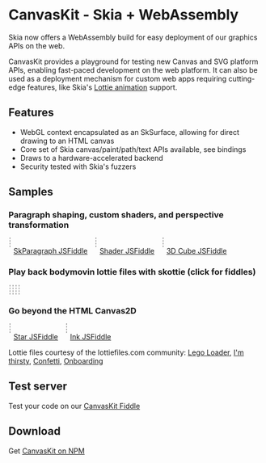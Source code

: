 CanvasKit - Skia + WebAssembly
==============================

Skia now offers a WebAssembly build for easy deployment of our graphics APIs on
the web.

CanvasKit provides a playground for testing new Canvas and SVG platform APIs,
enabling fast-paced development on the web platform.
It can also be used as a deployment mechanism for custom web apps requiring
cutting-edge features, like Skia's [Lottie
animation](https://skia.org/user/modules/skottie) support.


Features
--------

  - WebGL context encapsulated as an SkSurface, allowing for direct drawing to
    an HTML canvas
  - Core set of Skia canvas/paint/path/text APIs available, see bindings
  - Draws to a hardware-accelerated backend
  - Security tested with Skia's fuzzers

Samples
-------

<style>
  #demo canvas {
    border: 1px dashed #AAA;
    margin: 2px;
  }

  #patheffect, #ink, #shaping, #shader1, #camera3d {
    width: 400px;
    height: 400px;
  }

  #sk_legos, #sk_drinks, #sk_party, #sk_onboarding {
    width: 300px;
    height: 300px;
  }

  figure {
    display: inline-block;
    margin: 0;
  }

  figcaption > a {
    margin: 2px 10px;
  }

</style>

<div id=demo>
  <h3>Paragraph shaping, custom shaders, and perspective transformation</h3>
  <figure>
    <canvas id=shaping width=500 height=500></canvas>
    <figcaption>
      <a href="https://jsfiddle.skia.org/canvaskit/56cb197c724dfdfad0c3d8133d4fcab587e4c4e7f31576e62c17251637d3745c"
          target=_blank rel=noopener>
        SkParagraph JSFiddle</a>
    </figcaption>
  </figure>
  <figure>
    <canvas id=shader1 width=512 height=512></canvas>
    <figcaption>
      <a href="https://jsfiddle.skia.org/canvaskit/8ab89ac8f24840509debec604030b9abded5a73de8f6dbc376433f08ed3fba56"
          target=_blank rel=noopener>
        Shader JSFiddle</a>
    </figcaption>
  </figure>
  <figure>
    <canvas id=camera3d width=400 height=400></canvas>
    <figcaption>
      <a href="https://jsfiddle.skia.org/canvaskit/518a1694fed734b4533f6ffb62e47c10a45289d63aa749e6062c372076f11a12"
          target=_blank rel=noopener>
        3D Cube JSFiddle</a>
    </figcaption>
  </figure>

  <h3>Play back bodymovin lottie files with skottie (click for fiddles)</h3>
  <a href="https://jsfiddle.skia.org/canvaskit/092690b273b41076d2f00f0d43d004893d6bb9992c387c0385efa8e6f6bc83d7"
     target=_blank rel=noopener>
    <canvas id=sk_legos width=300 height=300></canvas>
  </a>
  <a href="https://jsfiddle.skia.org/canvaskit/e7ac983d9859f89aff1b6d385190919202c2eb53d028a79992892cacceffd209"
     target=_blank rel=noopener>
    <canvas id=sk_drinks width=500 height=500></canvas>
  </a>
  <a href="https://jsfiddle.skia.org/canvaskit/0e06547181759731e7369d3e3613222a0826692f48c41b16504ed68d671583e1"
     target=_blank rel=noopener>
    <canvas id=sk_party width=500 height=500></canvas>
  </a>
  <a href="https://jsfiddle.skia.org/canvaskit/be3fc1c5c351e7f43cc2840033f80b44feb3475925264808f321bb9e2a21174a"
     target=_blank rel=noopener>
    <canvas id=sk_onboarding width=500 height=500></canvas>
  </a>

  <h3>Go beyond the HTML Canvas2D</h3>
  <figure>
    <canvas id=patheffect width=400 height=400></canvas>
    <figcaption>
      <a href="https://jsfiddle.skia.org/canvaskit/43b38b83ca77dabe47f18f31cafe83f3018b3a24e569db27fe711c70bc3f7d62"
          target=_blank rel=noopener>
        Star JSFiddle</a>
    </figcaption>
  </figure>
  <figure>
    <canvas id=ink width=400 height=400></canvas>
    <figcaption>
      <a href="https://jsfiddle.skia.org/canvaskit/ad0a5454db3ac757684ed2fa8ce9f1f0175f1c043d2cbe33597d81481cdb4baa"
          target=_blank rel=noopener>
        Ink JSFiddle</a>
    </figcaption>
  </figure>

</div>

<script type="text/javascript" charset="utf-8">
(function() {
  // Tries to load the WASM version if supported, shows error otherwise
  let s = document.createElement('script');
  let locate_file = '';
  // Hey, if you are looking at this code for an example of how to do it yourself, please use
  // an actual CDN, such as https://unpkg.com/canvaskit-wasm - it will have better reliability
  // and niceties like brotli compression.
  if (window.WebAssembly && typeof window.WebAssembly.compile === 'function') {
    console.log('WebAssembly is supported!');
    locate_file = 'https://particles.skia.org/static/';
  } else {
    console.log('WebAssembly is not supported (yet) on this browser.');
    document.getElementById('demo').innerHTML = "<div>WASM not supported by your browser. Try a recent version of Chrome, Firefox, Edge, or Safari.</div>";
    return;
  }
  s.src = locate_file + 'canvaskit.js';
  s.onload = () => {
  let CanvasKit = null;
  let legoJSON = null;
  let drinksJSON = null;
  let confettiJSON = null;
  let onboardingJSON = null;
  let fullBounds = {fLeft: 0, fTop: 0, fRight: 500, fBottom: 500};
  const ckLoaded = CanvasKitInit({
    locateFile: (file) => locate_file + file,
  });

  ckLoaded.then((CK) => {
    CanvasKit = CK;
    DrawingExample(CanvasKit);
    InkExample(CanvasKit);
    ShapingExample(CanvasKit);
     // Set bounds to fix the 4:3 resolution of the legos
    SkottieExample(CanvasKit, 'sk_legos', legoJSON, {fLeft: -50, fTop: 0, fRight: 350, fBottom: 300});
    // Re-size to fit
    SkottieExample(CanvasKit, 'sk_drinks', drinksJSON, fullBounds);
    SkottieExample(CanvasKit, 'sk_party', confettiJSON, fullBounds);
    SkottieExample(CanvasKit, 'sk_onboarding', onboardingJSON, fullBounds);
    ShaderExample1(CanvasKit);
  });

  fetch('https://storage.googleapis.com/skia-cdn/misc/lego_loader.json').then((resp) => {
    resp.text().then((str) => {
      legoJSON = str;
      SkottieExample(CanvasKit, 'sk_legos', legoJSON, {fLeft: -50, fTop: 0, fRight: 350, fBottom: 300});
    });
  });

  fetch('https://storage.googleapis.com/skia-cdn/misc/drinks.json').then((resp) => {
    resp.text().then((str) => {
      drinksJSON = str;
      SkottieExample(CanvasKit, 'sk_drinks', drinksJSON, fullBounds);
    });
  });

  fetch('https://storage.googleapis.com/skia-cdn/misc/confetti.json').then((resp) => {
    resp.text().then((str) => {
      confettiJSON = str;
      SkottieExample(CanvasKit, 'sk_party', confettiJSON, fullBounds);
    });
  });

  fetch('https://storage.googleapis.com/skia-cdn/misc/onboarding.json').then((resp) => {
    resp.text().then((str) => {
      onboardingJSON = str;
      SkottieExample(CanvasKit, 'sk_onboarding', onboardingJSON, fullBounds);
    });
  });

  const loadBrickTex = fetch('https://storage.googleapis.com/skia-cdn/misc/brickwork-texture.jpg').then((response) => response.arrayBuffer());
  const loadBrickBump = fetch('https://storage.googleapis.com/skia-cdn/misc/brickwork_normal-map.jpg').then((response) => response.arrayBuffer());
  Promise.all([ckLoaded, loadBrickTex, loadBrickBump]).then((results) => {Camera3D(...results)});

  function preventScrolling(canvas) {
    canvas.addEventListener('touchmove', (e) => {
      // Prevents touch events in the canvas from scrolling the canvas.
      e.preventDefault();
      e.stopPropagation();
    });
  }

  function DrawingExample(CanvasKit) {
    const surface = CanvasKit.MakeCanvasSurface('patheffect');
    if (!surface) {
      console.log('Could not make surface');
    }
    const context = CanvasKit.currentContext();

    const canvas = surface.getCanvas();

    const paint = new CanvasKit.SkPaint();

    const textPaint = new CanvasKit.SkPaint();
    textPaint.setColor(CanvasKit.Color(40, 0, 0, 1.0));
    textPaint.setAntiAlias(true);

    const textFont = new CanvasKit.SkFont(null, 30);

    let i = 0;

    let X = 200;
    let Y = 200;

    function drawFrame() {
      const path = starPath(CanvasKit, X, Y);
      CanvasKit.setCurrentContext(context);
      const dpe = CanvasKit.SkPathEffect.MakeDash([15, 5, 5, 10], i/5);
      i++;

      paint.setPathEffect(dpe);
      paint.setStyle(CanvasKit.PaintStyle.Stroke);
      paint.setStrokeWidth(5.0 + -3 * Math.cos(i/30));
      paint.setAntiAlias(true);
      paint.setColor(CanvasKit.Color(66, 129, 164, 1.0));

      canvas.clear(CanvasKit.Color(255, 255, 255, 1.0));

      canvas.drawPath(path, paint);
      canvas.drawText('Try Clicking!', 10, 380, textPaint, textFont);
      canvas.flush();
      dpe.delete();
      path.delete();
      window.requestAnimationFrame(drawFrame);
    }
    window.requestAnimationFrame(drawFrame);

    // Make animation interactive
    let interact = (e) => {
      if (!e.buttons) {
        return;
      }
      X = e.offsetX;
      Y = e.offsetY;
    };
    document.getElementById('patheffect').addEventListener('pointermove', interact);
    document.getElementById('patheffect').addEventListener('pointerdown', interact);
    preventScrolling(document.getElementById('patheffect'));

    // A client would need to delete this if it didn't go on forever.
    // font.delete();
    // paint.delete();
  }

  function InkExample(CanvasKit) {
    const surface = CanvasKit.MakeCanvasSurface('ink');
    if (!surface) {
      console.log('Could not make surface');
    }
    const context = CanvasKit.currentContext();

    const canvas = surface.getCanvas();

    let paint = new CanvasKit.SkPaint();
    paint.setAntiAlias(true);
    paint.setColor(CanvasKit.Color(0, 0, 0, 1.0));
    paint.setStyle(CanvasKit.PaintStyle.Stroke);
    paint.setStrokeWidth(4.0);
    // This effect smooths out the drawn lines a bit.
    paint.setPathEffect(CanvasKit.SkPathEffect.MakeCorner(50));

    // Draw I N K
    let path = new CanvasKit.SkPath();
    path.moveTo(80, 30);
    path.lineTo(80, 80);

    path.moveTo(100, 80);
    path.lineTo(100, 15);
    path.lineTo(130, 95);
    path.lineTo(130, 30);

    path.moveTo(150, 30);
    path.lineTo(150, 80);
    path.moveTo(170, 30);
    path.lineTo(150, 55);
    path.lineTo(170, 80);

    let paths = [path];
    let paints = [paint];

    function drawFrame() {
      CanvasKit.setCurrentContext(context);

      for (let i = 0; i < paints.length && i < paths.length; i++) {
        canvas.drawPath(paths[i], paints[i]);
      }
      canvas.flush();

      window.requestAnimationFrame(drawFrame);
    }

    let hold = false;
    let interact = (e) => {
      let type = e.type;
      if (type === 'lostpointercapture' || type === 'pointerup' || !e.pressure ) {
        hold = false;
        return;
      }
      if (hold) {
        path.lineTo(e.offsetX, e.offsetY);
      } else {
        paint = paint.copy();
        paint.setColor(CanvasKit.Color(Math.random() * 255, Math.random() * 255, Math.random() * 255, Math.random() + .2));
        paints.push(paint);
        path = new CanvasKit.SkPath();
        paths.push(path);
        path.moveTo(e.offsetX, e.offsetY);
      }
      hold = true;
    };
    document.getElementById('ink').addEventListener('pointermove', interact);
    document.getElementById('ink').addEventListener('pointerdown', interact);
    document.getElementById('ink').addEventListener('lostpointercapture', interact);
    document.getElementById('ink').addEventListener('pointerup', interact);
    preventScrolling(document.getElementById('ink'));
    window.requestAnimationFrame(drawFrame);
  }

  function ShapingExample(CanvasKit) {
    const surface = CanvasKit.MakeCanvasSurface('shaping');
    if (!surface) {
      console.log('Could not make surface');
      return;
    }
    let robotoData = null;
    fetch('https://storage.googleapis.com/skia-cdn/google-web-fonts/Roboto-Regular.ttf').then((resp) => {
      resp.arrayBuffer().then((buffer) => {
        robotoData = buffer;
        requestAnimationFrame(drawFrame);
      });
    });

    let emojiData = null;
    fetch('https://storage.googleapis.com/skia-cdn/misc/NotoColorEmoji.ttf').then((resp) => {
      resp.arrayBuffer().then((buffer) => {
        emojiData = buffer;
        requestAnimationFrame(drawFrame);
      });
    });

    const skcanvas = surface.getCanvas();

    const font = new CanvasKit.SkFont(null, 18);
    const fontPaint = new CanvasKit.SkPaint();
    fontPaint.setStyle(CanvasKit.PaintStyle.Fill);
    fontPaint.setAntiAlias(true);

    skcanvas.drawText(`Fetching Font data...`, 5, 450, fontPaint, font);
    surface.flush();

    const context = CanvasKit.currentContext();

    let paragraph = null;
    let X = 10;
    let Y = 10;
    const str = 'The quick brown fox 🦊 ate a zesty hamburgerfons 🍔.\nThe 👩‍👩‍👧‍👧 laughed.';

    function drawFrame() {
      if (robotoData && emojiData && !paragraph) {
        const fontMgr = CanvasKit.SkFontMgr.FromData([robotoData, emojiData]);

        const paraStyle = new CanvasKit.ParagraphStyle({
          textStyle: {
            color: CanvasKit.BLACK,
            fontFamilies: ['Roboto', 'Noto Color Emoji'],
            fontSize: 50,
          },
          textAlign: CanvasKit.TextAlign.Left,
          maxLines: 7,
          ellipsis: '...',
        });

        const builder = CanvasKit.ParagraphBuilder.Make(paraStyle, fontMgr);
        builder.addText(str);
        paragraph = builder.build();
      }
      if (!paragraph) {
        requestAnimationFrame(drawFrame);
        return;
      }
      CanvasKit.setCurrentContext(context);
      skcanvas.clear(CanvasKit.WHITE);

      const wrapTo = 350 + 150 * Math.sin(Date.now() / 2000);
      paragraph.layout(wrapTo);
      skcanvas.drawParagraph(paragraph, 0, 0);
      skcanvas.drawLine(wrapTo, 0, wrapTo, 400, fontPaint);

      let posA = paragraph.getGlyphPositionAtCoordinate(X, Y);
      const cp = str.codePointAt(posA.pos);
      if (cp) {
        const glyph = String.fromCodePoint(cp);
        skcanvas.drawText(`At (${X.toFixed(2)}, ${Y.toFixed(2)}) glyph is '${glyph}'`, 5, 450, fontPaint, font);
      }

      surface.flush();
      requestAnimationFrame(drawFrame);
    }

    // Make animation interactive
    let interact = (e) => {
      // multiply by 4/5 to account for the difference in the canvas width and the CSS width.
      // The 10 accounts for where the mouse actually is compared to where it is drawn.
      X = (e.offsetX * 4/5) - 10;
      Y = e.offsetY * 4/5;
    };
    document.getElementById('shaping').addEventListener('pointermove', interact);
    document.getElementById('shaping').addEventListener('pointerdown', interact);
    document.getElementById('shaping').addEventListener('lostpointercapture', interact);
    document.getElementById('shaping').addEventListener('pointerup', interact);
    preventScrolling(document.getElementById('shaping'));
    window.requestAnimationFrame(drawFrame);
  }

  function starPath(CanvasKit, X=128, Y=128, R=116) {
    let p = new CanvasKit.SkPath();
    p.moveTo(X + R, Y);
    for (let i = 1; i < 8; i++) {
      let a = 2.6927937 * i;
      p.lineTo(X + R * Math.cos(a), Y + R * Math.sin(a));
    }
    return p;
  }

  function SkottieExample(CanvasKit, id, jsonStr, bounds) {
    if (!CanvasKit || !jsonStr) {
      return;
    }
    const animation = CanvasKit.MakeAnimation(jsonStr);
    const duration = animation.duration() * 1000;
    const size = animation.size();
    let c = document.getElementById(id);
    bounds = bounds || {fLeft: 0, fTop: 0, fRight: size.w, fBottom: size.h};

    const surface = CanvasKit.MakeCanvasSurface(id);
    if (!surface) {
      console.log('Could not make surface');
    }
    const context = CanvasKit.currentContext();
    const canvas = surface.getCanvas();

    let firstFrame = new Date().getTime();

    function drawFrame() {
      let now = new Date().getTime();
      let seek = ((now - firstFrame) / duration) % 1.0;
      CanvasKit.setCurrentContext(context);
      animation.seek(seek);

      animation.render(canvas, bounds);
      canvas.flush();
      window.requestAnimationFrame(drawFrame);
    }
    window.requestAnimationFrame(drawFrame);
    //animation.delete();
  }

  function ShaderExample1(CanvasKit) {
    if (!CanvasKit) {
      return;
    }
    const surface = CanvasKit.MakeCanvasSurface('shader1');
    if (!surface) {
      throw 'Could not make surface';
    }
    const skcanvas = surface.getCanvas();
    const paint = new CanvasKit.SkPaint();

    const prog = `
uniform float rad_scale;
uniform float2 in_center;
uniform float4 in_colors0;
uniform float4 in_colors1;

half4 main(float2 p) {
    float2 pp = p - in_center;
    float radius = sqrt(dot(pp, pp));
    radius = sqrt(radius);
    float angle = atan(pp.y / pp.x);
    float t = (angle + 3.1415926/2) / (3.1415926);
    t += radius * rad_scale;
    t = fract(t);
    return half4(mix(in_colors0, in_colors1, t));
}
`;

    // If there are multiple contexts on the screen, we need to make sure
    // we switch to this one before we draw.
    const context = CanvasKit.currentContext();
    const fact = CanvasKit.SkRuntimeEffect.Make(prog);
    function drawFrame() {
      CanvasKit.setCurrentContext(context);
      skcanvas.clear(CanvasKit.WHITE);
      const shader = fact.makeShader([
        Math.sin(Date.now() / 2000) / 5,
        256, 256,
        1, 0, 0, 1,
        0, 1, 0, 1],
        true/*=opaque*/);

      paint.setShader(shader);
      skcanvas.drawRect(CanvasKit.LTRBRect(0, 0, 512, 512), paint);
      surface.flush();
      requestAnimationFrame(drawFrame);
      shader.delete();
    }
    requestAnimationFrame(drawFrame);
  }

  function Camera3D(canvas, textureImgData, normalImgData) {
    const surface = CanvasKit.MakeCanvasSurface('camera3d');
    if (!surface) {
      console.error('Could not make surface');
      return;
    }

    const sizeX = document.getElementById('camera3d').width;
    const sizeY = document.getElementById('camera3d').height;

    let clickToWorld = CanvasKit.SkM44.identity();
    let worldToClick = CanvasKit.SkM44.identity();
    // rotation of the cube shown in the demo
    let rotation = CanvasKit.SkM44.identity();
    // temporary during a click and drag
    let clickRotation = CanvasKit.SkM44.identity();

    // A virtual sphere used for tumbling the object on screen.
    const vSphereCenter = [sizeX/2, sizeY/2];
    const vSphereRadius = Math.min(...vSphereCenter);

    // The rounded rect used for each face
    const margin = vSphereRadius / 20;
    const rr = CanvasKit.RRectXY(CanvasKit.LTRBRect(margin, margin,
      vSphereRadius - margin, vSphereRadius - margin), margin*2.5, margin*2.5);

    const camNear = 0.05;
    const camFar = 4;
    const camAngle = Math.PI / 12;

    const camEye = [0, 0, 1 / Math.tan(camAngle/2) - 1];
    const camCOA = [0, 0, 0];
    const camUp =  [0, 1, 0];

    let mouseDown = false;
    let clickDown = [0, 0]; // location of click down
    let lastMouse = [0, 0]; // last mouse location

    // keep spinning after mouse up. Also start spinning on load
    let axis = [0.4, 1, 1];
    let totalSpin = 0;
    let spinRate = 0.1;
    let lastRadians = 0;
    let spinning = setInterval(keepSpinning, 30);

    const imgscale = CanvasKit.SkMatrix.scaled(2, 2);
    const textureShader = CanvasKit.MakeImageFromEncoded(textureImgData).makeShader(
      CanvasKit.TileMode.Clamp, CanvasKit.TileMode.Clamp, imgscale);
    const normalShader = CanvasKit.MakeImageFromEncoded(normalImgData).makeShader(
      CanvasKit.TileMode.Clamp, CanvasKit.TileMode.Clamp, imgscale);
    const children = [textureShader, normalShader];

    const prog = `
      in shader color_map;
      in shader normal_map;

      uniform float3   lightPos;
      layout (marker=local_to_world)          uniform float4x4 localToWorld;
      layout (marker=normals(local_to_world)) uniform float4x4 localToWorldAdjInv;

      float3 convert_normal_sample(half4 c) {
        float3 n = 2 * c.rgb - 1;
        n.y = -n.y;
        return n;
      }

      half4 main(float2 p) {
        float3 norm = convert_normal_sample(sample(normal_map, p));
        float3 plane_norm = normalize(localToWorldAdjInv * float4(norm, 0)).xyz;

        float3 plane_pos = (localToWorld * float4(p, 0, 1)).xyz;
        float3 light_dir = normalize(lightPos - plane_pos);

        float ambient = 0.2;
        float dp = dot(plane_norm, light_dir);
        float scale = min(ambient + max(dp, 0), 1);

        return sample(color_map, p) * half4(float4(scale, scale, scale, 1));
      }
`;

    const fact = CanvasKit.SkRuntimeEffect.Make(prog);

    // properties of light
    let lightLocation = [...vSphereCenter];
    let lightDistance = vSphereRadius;
    let lightIconRadius = 12;
    let draggingLight = false;

    function computeLightWorldPos() {
      return CanvasKit.SkVector.add(CanvasKit.SkVector.mulScalar([...vSphereCenter, 0], 0.5),
        CanvasKit.SkVector.mulScalar(vSphereUnitV3(lightLocation), lightDistance));
    }

    let lightWorldPos = computeLightWorldPos();

    function drawLight(canvas) {
      const paint = new CanvasKit.SkPaint();
      paint.setAntiAlias(true);
      paint.setColor(CanvasKit.WHITE);
      canvas.drawCircle(...lightLocation, lightIconRadius + 2, paint);
      paint.setColor(CanvasKit.BLACK);
      canvas.drawCircle(...lightLocation, lightIconRadius, paint);
    }

    // Takes an x and y rotation in radians and a scale and returns a 4x4 matrix used to draw a
    // face of the cube in that orientation.
    function faceM44(rx, ry, scale) {
      return CanvasKit.SkM44.multiply(
        CanvasKit.SkM44.rotated([0,1,0], ry),
        CanvasKit.SkM44.rotated([1,0,0], rx),
        CanvasKit.SkM44.translated([0, 0, scale]));
    }

    const faceScale = vSphereRadius/2
    const faces = [
      {matrix: faceM44(         0,         0, faceScale ), color:CanvasKit.RED}, // front
      {matrix: faceM44(         0,   Math.PI, faceScale ), color:CanvasKit.GREEN}, // back

      {matrix: faceM44( Math.PI/2,         0, faceScale ), color:CanvasKit.BLUE}, // top
      {matrix: faceM44(-Math.PI/2,         0, faceScale ), color:CanvasKit.CYAN}, // bottom

      {matrix: faceM44(         0, Math.PI/2, faceScale ), color:CanvasKit.MAGENTA}, // left
      {matrix: faceM44(         0,-Math.PI/2, faceScale ), color:CanvasKit.YELLOW}, // right
    ];

    // Returns a component of the matrix m indicating whether it faces the camera.
    // If it's positive for one of the matrices representing the face of the cube,
    // that face is currently in front.
    function front(m) {
      // Is this invertible?
      var m2 = CanvasKit.SkM44.invert(m);
      if (m2 === null) {
        m2 = CanvasKit.SkM44.identity();
      }
      // look at the sign of the z-scale of the inverse of m.
      // that's the number in row 2, col 2.
      return m2[10]
    }

    // Return the inverse of an SkM44. throw an error if it's not invertible
    function mustInvert(m) {
      var m2 = CanvasKit.SkM44.invert(m);
      if (m2 === null) {
        throw "Matrix not invertible";
      }
      return m2;
    }

    function saveCamera(canvas, /* rect */ area, /* scalar */ zscale) {
      const camera = CanvasKit.SkM44.lookat(camEye, camCOA, camUp);
      const perspective = CanvasKit.SkM44.perspective(camNear, camFar, camAngle);
      // Calculate viewport scale. Even through we know these values are all constants in this
      // example it might be handy to change the size later.
      const center = [(area.fLeft + area.fRight)/2, (area.fTop + area.fBottom)/2, 0];
      const viewScale = [(area.fRight - area.fLeft)/2, (area.fBottom - area.fTop)/2, zscale];
      const viewport = CanvasKit.SkM44.multiply(
        CanvasKit.SkM44.translated(center),
        CanvasKit.SkM44.scaled(viewScale));

      // want "world" to be in our big coordinates (e.g. area), so apply this inverse
      // as part of our "camera".
      canvas.concat(CanvasKit.SkM44.multiply(viewport, perspective));
      canvas.concat(CanvasKit.SkM44.multiply(camera, mustInvert(viewport)));
      // Mark the matrix to make it available to the shader by this name.
      canvas.markCTM('local_to_world');
    }

    function setClickToWorld(canvas, matrix) {
      const l2d = canvas.getLocalToDevice();
      worldToClick = CanvasKit.SkM44.multiply(mustInvert(matrix), l2d);
      clickToWorld = mustInvert(worldToClick);
    }

    function drawCubeFace(canvas, m, color) {
      const trans = new CanvasKit.SkM44.translated([vSphereRadius/2, vSphereRadius/2, 0]);
      canvas.concat(CanvasKit.SkM44.multiply(trans, m, mustInvert(trans)));
      const znormal = front(canvas.getLocalToDevice());
      if (znormal < 0) {
        return; // skip faces facing backwards
      }
      // Pad with space for two 4x4 matrices. Even though the shader uses a layout()
      // statement to populate them, we still have to reserve space for them.
      const uniforms = [...lightWorldPos, ...Array(32).fill(0)];
      const paint = new CanvasKit.SkPaint();
      paint.setAntiAlias(true);
      const shader = fact.makeShaderWithChildren(uniforms, true /*=opaque*/, children);
      paint.setShader(shader);
      canvas.drawRRect(rr, paint);
    }

    function drawFrame(canvas) {
      const clickM = canvas.getLocalToDevice();
      canvas.save();
      canvas.translate(vSphereCenter[0] - vSphereRadius/2, vSphereCenter[1] - vSphereRadius/2);
      // pass surface dimensions as viewport size.
      saveCamera(canvas, CanvasKit.LTRBRect(0, 0, vSphereRadius, vSphereRadius), vSphereRadius/2);
      setClickToWorld(canvas, clickM);
      for (let f of faces) {
        const saveCount = canvas.getSaveCount();
        canvas.save();
        drawCubeFace(canvas, CanvasKit.SkM44.multiply(clickRotation, rotation, f.matrix), f.color);
        canvas.restoreToCount(saveCount);
      }
      canvas.restore();  // camera
      canvas.restore();  // center the following content in the window

      // draw virtual sphere outline.
      const paint = new CanvasKit.SkPaint();
      paint.setAntiAlias(true);
      paint.setStyle(CanvasKit.PaintStyle.Stroke);
      paint.setColor(CanvasKit.Color(64, 255, 0, 1.0));
      canvas.drawCircle(vSphereCenter[0], vSphereCenter[1], vSphereRadius, paint);
      canvas.drawLine(vSphereCenter[0], vSphereCenter[1] - vSphereRadius,
                       vSphereCenter[0], vSphereCenter[1] + vSphereRadius, paint);
      canvas.drawLine(vSphereCenter[0] - vSphereRadius, vSphereCenter[1],
                       vSphereCenter[0] + vSphereRadius, vSphereCenter[1], paint);

      drawLight(canvas);
    }

    // convert a 2D point in the circle displayed on screen to a 3D unit vector.
    // the virtual sphere is a technique selecting a 3D direction by clicking on a the projection
    // of a hemisphere.
    function vSphereUnitV3(p) {
      // v = (v - fCenter) * (1 / fRadius);
      let v = CanvasKit.SkVector.mulScalar(CanvasKit.SkVector.sub(p, vSphereCenter), 1/vSphereRadius);

      // constrain the clicked point within the circle.
      let len2 = CanvasKit.SkVector.lengthSquared(v);
      if (len2 > 1) {
          v = CanvasKit.SkVector.normalize(v);
          len2 = 1;
      }
      // the closer to the edge of the circle you are, the closer z is to zero.
      const z = Math.sqrt(1 - len2);
      v.push(z);
      return v;
    }

    function computeVSphereRotation(start, end) {
      const u = vSphereUnitV3(start);
      const v = vSphereUnitV3(end);
      // Axis is in the scope of the Camera3D function so it can be used in keepSpinning.
      axis = CanvasKit.SkVector.cross(u, v);
      const sinValue = CanvasKit.SkVector.length(axis);
      const cosValue = CanvasKit.SkVector.dot(u, v);

      let m = new CanvasKit.SkM44.identity();
      if (Math.abs(sinValue) > 0.000000001) {
          m = CanvasKit.SkM44.rotatedUnitSinCos(
            CanvasKit.SkVector.mulScalar(axis, 1/sinValue), sinValue, cosValue);
          const radians = Math.atan(cosValue / sinValue);
          spinRate = lastRadians - radians;
          lastRadians = radians;
      }
      return m;
    }

    function keepSpinning() {
      totalSpin += spinRate;
      clickRotation = CanvasKit.SkM44.rotated(axis, totalSpin);
      spinRate *= .998;
      if (spinRate < 0.01) {
        stopSpinning();
      }
      surface.requestAnimationFrame(drawFrame);
    }

    function stopSpinning() {
        clearInterval(spinning);
        rotation = CanvasKit.SkM44.multiply(clickRotation, rotation);
        clickRotation = CanvasKit.SkM44.identity();
    }

    function interact(e) {
      const type = e.type;
      let eventPos = [e.offsetX, e.offsetY];
      if (type === 'lostpointercapture' || type === 'pointerup' || type == 'pointerleave') {
        if (draggingLight) {
          draggingLight = false;
        } else if (mouseDown) {
          mouseDown = false;
          if (spinRate > 0.02) {
            stopSpinning();
            spinning = setInterval(keepSpinning, 30);
          }
        } else {
          return;
        }
        return;
      } else if (type === 'pointermove') {
        if (draggingLight) {
          lightLocation = eventPos;
          lightWorldPos = computeLightWorldPos();
        } else if (mouseDown) {
          lastMouse = eventPos;
          clickRotation = computeVSphereRotation(clickDown, lastMouse);
        } else {
          return;
        }
      } else if (type === 'pointerdown') {
        // Are we repositioning the light?
        if (CanvasKit.SkVector.dist(eventPos, lightLocation) < lightIconRadius) {
          draggingLight = true;
          return;
        }
        stopSpinning();
        mouseDown = true;
        clickDown = eventPos;
        lastMouse = eventPos;
      }
      surface.requestAnimationFrame(drawFrame);
    };

    document.getElementById('camera3d').addEventListener('pointermove', interact);
    document.getElementById('camera3d').addEventListener('pointerdown', interact);
    document.getElementById('camera3d').addEventListener('lostpointercapture', interact);
    document.getElementById('camera3d').addEventListener('pointerleave', interact);
    document.getElementById('camera3d').addEventListener('pointerup', interact);

    surface.requestAnimationFrame(drawFrame);
  }

  }
  document.head.appendChild(s);
})();
</script>

Lottie files courtesy of the lottiefiles.com community:
[Lego Loader](https://www.lottiefiles.com/410-lego-loader),
[I'm thirsty](https://www.lottiefiles.com/77-im-thirsty),
[Confetti](https://www.lottiefiles.com/1370-confetti),
[Onboarding](https://www.lottiefiles.com/1134-onboarding-1)

Test server
-----------
Test your code on our [CanvasKit Fiddle](https://jsfiddle.skia.org/canvaskit)

Download
--------
Get [CanvasKit on NPM](https://www.npmjs.com/package/canvaskit-wasm)
